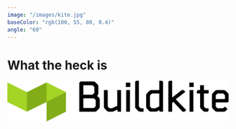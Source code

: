 ```yaml
---
image: "/images/kite.jpg"
baseColor: "rgb(100, 55, 00, 0.4)"
angle: "60"
---
```


# What the heck is

![BuildKite](/images/buildkite-logo.png)
